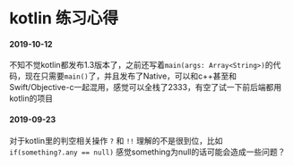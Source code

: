 # kotlin 练习心得

#### 2019-10-12
不知不觉kotlin都发布1.3版本了，之前还写着`main(args: Array<String>)`的代码，现在只需要`main()`了，并且发布了Native，可以和c++甚至和Swift/Objective-c一起混用，感觉可以全栈了2333，有空了试一下前后端都用kotlin的项目

#### 2019-09-23
对于kotlin里的判空相关操作 `?` 和 `!!` 理解的不是很到位，比如 `if(something?.any == null)` 感觉something为null的话可能会造成一些问题？